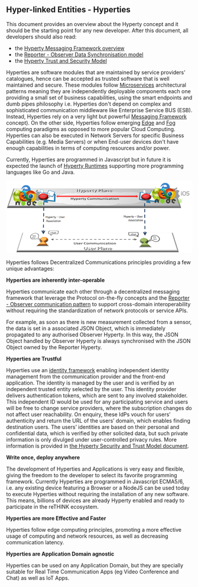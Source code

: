 Hyper-linked Entities - Hyperties
---------------------------------

This document provides an overview about the Hyperty concept and it should be the starting point for any new developer. After this document, all developers should also read:

-	the [Hyperty Messaging Framework overview](../messaging-framework/readme.md)
-	the [Reporter - Observer Data Synchronisation model](../messaging-framework/p2p-data-sync.md)
-	the [Hyperty Trust and Security Model](../trust-management/readme.md)

Hyperties are software modules that are maintained by service providers' catalogues, hence can be accepted as trusted software that is well maintained and secure. These modules follow [Microservices](http://martinfowler.com/articles/microservices.html)  architectural patterns  meaning they are independently deployable components each one providing a small set of business capabilities, using the smart endpoints and dumb pipes philosophy i.e. Hyperties don't depend on complex and sophisticated communication middleware like Enterprise Service BUS (ESB). Instead, Hyperties rely on a very light but powerful [Messaging Framework](../messaging-framework/readme.md) concept). On the other side, Hyperties follow emerging [Edge](https://en.wikipedia.org/wiki/Edge_computing) and [Fog](https://en.wikipedia.org/wiki/Fog_computing) computing paradigms as opposed to more popular Cloud Computing. Hyperties can also be executed in Network Servers for specific Business Capabilities (e.g. Media Servers) or when End-user devices don't have enough capabilities in terms of computing resources and/or power.

Currently, Hyperties are programmed in Javascript but in future it is expected the launch of [Hyperty Runtimes](../runtime/readme.md) supporting more programming languages like Go and Java.

![Hyperty Concept and Edge Computing](hyperty-concept1.png)

Hyperties follows Decentralized Communications principles providing a few unique advantages:

**Hyperties are inherently inter-operable**

Hyperties communicate each other through a decentralized messaging framework that leverage the Protocol on-the-fly concepts and the [Reporter - Observer communication pattern](../messaging-framework/p2p-data-sync.md) to support cross-domain interoperability without requiring the standardization of network protocols or service APIs.

For example, as soon as there is new measurement collected from a sensor, the data is set in a associated JSON Object, which is immediately propagated to any authorised Observer Hyperty. In this way, the JSON Object handled by Observer Hyperty is always synchronised with the JSON Object owned by the Reporter Hyperty.

**Hyperties are Trustful**

Hyperties use an [identity framework]() enabling independent identity management from the communication provider and the front-end application.
The identity is managed by the user and is verified by an independent trusted entity selected by the user.
This identity provider delivers authentication tokens, which are sent to any involved stakeholder.
This independent ID would be used for any participating service and users will be free to change service providers, where the subscription changes do not affect user reachability.
On enquiry, these IdPs vouch for users’ authenticity and return the URL of the users’ domain, which enables finding destination users.
The users’ identities are based on their personal and confidential data, which is verified by other solicited data, but such private information is only divulged under user-controlled privacy rules.
More information is provided in [the Hyperty Security and Trust Model document](../trust-management/readme.md).

**Write once, deploy anywhere**

The development of Hyperties and Applications is very easy and flexible, giving the freedom to the developer to select its favorite programming framework.
Currently Hyperties are programmed in Javascript ECMA5/6, i.e. any existing device featuring a Browser or a NodeJS can be used today to execute Hyperties without requiring the installation of any new software.
This means, billions of devices are already Hyperty enabled and ready to participate in the reTHINK ecosystem.

**Hyperties are more Effective and Faster**

Hyperties follow edge computing principles, promoting a more effective usage of computing and network resources, as well as decreasing communication latency.

**Hyperties are Application Domain agnostic**

Hyperties can be used on any Application Domain, but they are specially suitable for Real Time Communication Apps (eg Video Conference and Chat) as well as IoT Apps.
